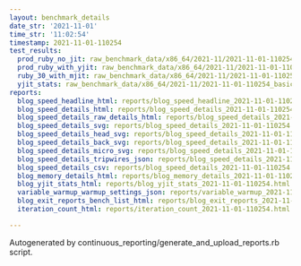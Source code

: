 ```yaml
---
layout: benchmark_details
date_str: '2021-11-01'
time_str: '11:02:54'
timestamp: 2021-11-01-110254
test_results:
  prod_ruby_no_jit: raw_benchmark_data/x86_64/2021-11/2021-11-01-110254_basic_benchmark_prod_ruby_no_jit.json
  prod_ruby_with_yjit: raw_benchmark_data/x86_64/2021-11/2021-11-01-110254_basic_benchmark_prod_ruby_with_yjit.json
  ruby_30_with_mjit: raw_benchmark_data/x86_64/2021-11/2021-11-01-110254_basic_benchmark_ruby_30_with_mjit.json
  yjit_stats: raw_benchmark_data/x86_64/2021-11/2021-11-01-110254_basic_benchmark_yjit_stats.json
reports:
  blog_speed_headline_html: reports/blog_speed_headline_2021-11-01-110254.html
  blog_speed_details_html: reports/blog_speed_details_2021-11-01-110254.html
  blog_speed_details_raw_details_html: reports/blog_speed_details_2021-11-01-110254.raw_details.html
  blog_speed_details_svg: reports/blog_speed_details_2021-11-01-110254.svg
  blog_speed_details_head_svg: reports/blog_speed_details_2021-11-01-110254.head.svg
  blog_speed_details_back_svg: reports/blog_speed_details_2021-11-01-110254.back.svg
  blog_speed_details_micro_svg: reports/blog_speed_details_2021-11-01-110254.micro.svg
  blog_speed_details_tripwires_json: reports/blog_speed_details_2021-11-01-110254.tripwires.json
  blog_speed_details_csv: reports/blog_speed_details_2021-11-01-110254.csv
  blog_memory_details_html: reports/blog_memory_details_2021-11-01-110254.html
  blog_yjit_stats_html: reports/blog_yjit_stats_2021-11-01-110254.html
  variable_warmup_warmup_settings_json: reports/variable_warmup_2021-11-01-110254.warmup_settings.json
  blog_exit_reports_bench_list_html: reports/blog_exit_reports_2021-11-01-110254.bench_list.html
  iteration_count_html: reports/iteration_count_2021-11-01-110254.html

---
```

Autogenerated by continuous_reporting/generate_and_upload_reports.rb script.
